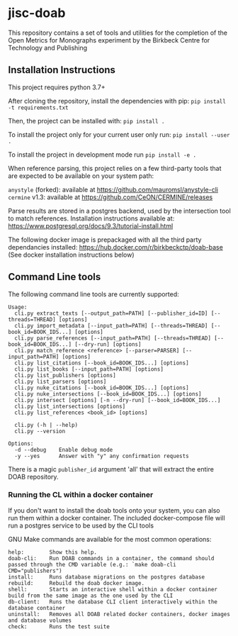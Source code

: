 # jisc-doab

This repository contains a set of tools and utilities for the completion of the Open Metrics for Monographs experiment by the Birkbeck Centre for Technology and Publishing


## Installation Instructions

This project requires python 3.7+

After cloning the repository, install the dependencies with pip:
`pip install -t requirements.txt`

Then, the project can be installed with:
`pip install .`

To install the project only for your current user only run:
`pip install --user .`

To install the project in development mode run
`pip install -e .`


When reference parsing, this project relies on a few third-party tools that are expected to be available
on your system path:

`anystyle` (forked): available at https://github.com/mauromsl/anystyle-cli
`cermine` v1.3: available at https://github.com/CeON/CERMINE/releases

Parse results are stored in a postgres backend, used by the intersection tool to match references.
Installation instructions available at: https://www.postgresql.org/docs/9.3/tutorial-install.html

The following docker image is prepackaged with all the third party dependancies installed:
https://hub.docker.com/r/birkbeckctp/doab-base
(See docker installation instructions below)

## Command Line tools

The following command line tools are currently supported:

```
Usage:
  cli.py extract_texts [--output_path=PATH] [--publisher_id=ID] [--threads=THREAD] [options]
  cli.py import_metadata [--input_path=PATH] [--threads=THREAD] [--book_id=BOOK_IDS...] [options]
  cli.py parse_references [--input_path=PATH] [--threads=THREAD] [--book_id=BOOK_IDS...] [--dry-run] [options]
  cli.py match_reference <reference> [--parser=PARSER] [--input_path=PATH] [options]
  cli.py list_citations [--book_id=BOOK_IDS...] [options]
  cli.py list_books [--input_path=PATH] [options]
  cli.py list_publishers [options]
  cli.py list_parsers [options]
  cli.py nuke_citations [--book_id=BOOK_IDS...] [options]
  cli.py nuke_intersections [--book_id=BOOK_IDS...] [options]
  cli.py intersect [options] [-n --dry-run] [--book_id=BOOK_IDS...]
  cli.py list_intersections [options]
  cli.py list_references <book_id> [options]

  cli.py (-h | --help)
  cli.py --version

Options:
  -d --debug    Enable debug mode
  -y --yes      Answer with "y" any confirmation requests
```


There is a magic `publisher_id` argument 'all' that will extract the entire DOAB repository.

### Running the CL within a docker container
If you don't want to install the doab tools onto your system, you can also run them within a docker container.
The included docker-compose file will run a postgres service to be used by the CLI tools

GNU Make commands are available for the most common operations:

```
help:		 Show this help.
doab-cli:	 Run DOAB commands in a container, the command should passed through the CMD variable (e.g.: `make doab-cli CMD="publishers")
install:	 Runs database migrations on the postgres database
rebuild:	 Rebuild the doab docker image.
shell:		 Starts an interactive shell within a docker container build from the same image as the one used by the CLI
db-client:	 Runs the database CLI client interactively within the database container
uninstall:	 Removes all DOAB related docker containers, docker images and database volumes
check:		 Runs the test suite
```

